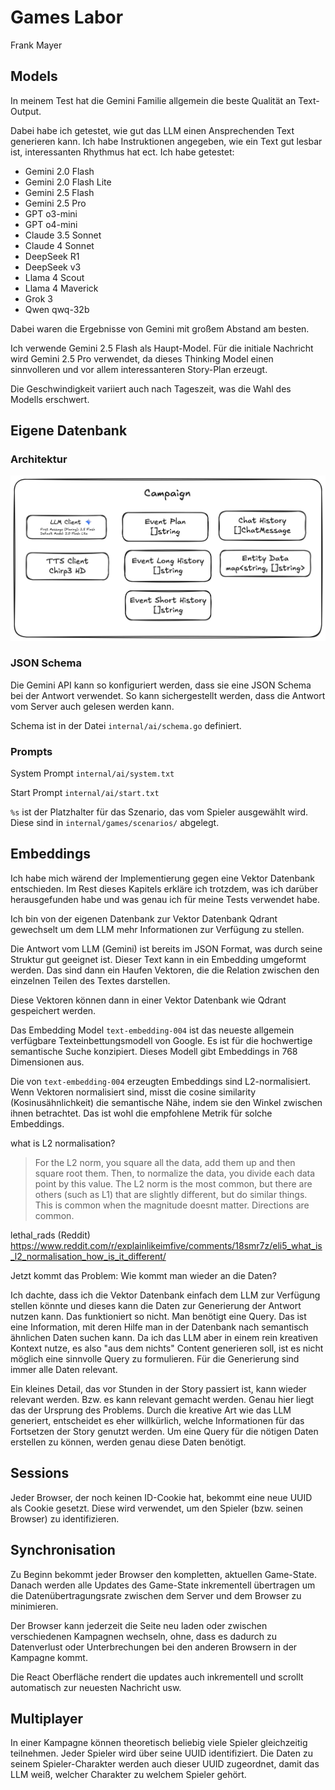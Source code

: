 # Games Labor

Frank Mayer

## Models

In meinem Test hat die Gemini Familie allgemein die beste Qualität an Text-Output.

Dabei habe ich getestet, wie gut das LLM einen Ansprechenden Text generieren kann. Ich habe Instruktionen angegeben, wie ein Text gut lesbar ist, interessanten Rhythmus hat ect.
Ich habe getestet:
- Gemini 2.0 Flash
- Gemini 2.0 Flash Lite
- Gemini 2.5 Flash
- Gemini 2.5 Pro
- GPT o3-mini
- GPT o4-mini
- Claude 3.5 Sonnet
- Claude 4 Sonnet
- DeepSeek R1
- DeepSeek v3
- Llama 4 Scout
- Llama 4 Maverick
- Grok 3
- Qwen qwq-32b

Dabei waren die Ergebnisse von Gemini mit großem Abstand am besten.

Ich verwende Gemini 2.5 Flash als Haupt-Model.
Für die initiale Nachricht wird Gemini 2.5 Pro verwendet,
da dieses Thinking Model einen sinnvolleren und vor allem interessanteren Story-Plan erzeugt.

Die Geschwindigkeit variiert auch nach Tageszeit, was die Wahl des Modells erschwert.

## Eigene Datenbank

### Architektur

![](docs/architecture.jpg)

### JSON Schema

Die Gemini API kann so konfiguriert werden, dass sie eine JSON Schema bei der Antwort verwendet.
So kann sichergestellt werden, dass die Antwort vom Server auch gelesen werden kann.

Schema ist in der Datei `internal/ai/schema.go` definiert.

### Prompts

System Prompt `internal/ai/system.txt`

Start Prompt `internal/ai/start.txt`

`%s` ist der Platzhalter für das Szenario, das vom Spieler ausgewählt wird.
Diese sind in `internal/games/scenarios/` abgelegt.

## Embeddings

Ich habe mich wärend der Implementierung gegen eine Vektor Datenbank entschieden. Im Rest dieses Kapitels erkläre ich trotzdem, was ich darüber herausgefunden habe und was genau ich für meine Tests verwendet habe.

Ich bin von der eigenen Datenbank zur Vektor Datenbank Qdrant gewechselt um dem LLM mehr Informationen zur Verfügung zu stellen.

Die Antwort vom LLM (Gemini) ist bereits im JSON Format, was durch seine Struktur gut geeignet ist.
Dieser Text kann in ein Embedding umgeformt werden.
Das sind dann ein Haufen Vektoren, die die Relation zwischen den einzelnen Teilen des Textes darstellen.

Diese Vektoren können dann in einer Vektor Datenbank wie Qdrant gespeichert werden.

Das Embedding Model `text-embedding-004` ist das neueste allgemein verfügbare Texteinbettungsmodell von Google. Es ist für die hochwertige semantische Suche konzipiert. Dieses Modell gibt Embeddings in 768 Dimensionen aus.

Die von `text-embedding-004` erzeugten Embeddings sind L2-normalisiert. Wenn Vektoren normalisiert sind, misst die cosine similarity (Kosinusähnlichkeit) die semantische Nähe, indem sie den Winkel zwischen ihnen betrachtet. Das ist wohl die empfohlene Metrik für solche Embeddings.

what is L2 normalisation?

> For the L2 norm, you square all the data, add them up and then square root them. Then, to normalize the data, you divide each data point by this value. The L2 norm is the most common, but there are others (such as L1) that are slightly different, but do similar things. This is common when the magnitude doesnt matter. Directions are common.

lethal_rads (Reddit) https://www.reddit.com/r/explainlikeimfive/comments/18smr7z/eli5_what_is_l2_normalisation_how_is_it_different/

Jetzt kommt das Problem: Wie kommt man wieder an die Daten?

Ich dachte, dass ich die Vektor Datenbank einfach dem LLM zur Verfügung stellen könnte und dieses kann die Daten zur Generierung der Antwort nutzen kann.
Das funktioniert so nicht.
Man benötigt eine Query.
Das ist eine Information, mit deren Hilfe man in der Datenbank nach semantisch ähnlichen Daten suchen kann.
Da ich das LLM aber in einem rein kreativen Kontext nutze, es also "aus dem nichts" Content generieren soll, ist es nicht möglich eine sinnvolle Query zu formulieren.
Für die Generierung sind immer alle Daten relevant.

Ein kleines Detail, das vor Stunden in der Story passiert ist, kann wieder relevant werden.
Bzw. es kann relevant gemacht werden.
Genau hier liegt das der Ursprung des Problems.
Durch die kreative Art wie das LLM generiert, entscheidet es eher willkürlich, welche Informationen für das Fortsetzen der Story genutzt werden.
Um eine Query für die nötigen Daten erstellen zu können, werden genau diese Daten benötigt.

## Sessions

Jeder Browser, der noch keinen ID-Cookie hat, bekommt eine neue UUID als Cookie gesetzt.
Diese wird verwendet, um den Spieler (bzw. seinen Browser) zu identifizieren.

## Synchronisation

Zu Beginn bekommt jeder Browser den kompletten, aktuellen Game-State.
Danach werden alle Updates des Game-State inkrementell übertragen um die Datenübertragungsrate zwischen dem Server und dem Browser zu minimieren.

Der Browser kann jederzeit die Seite neu laden oder zwischen verschiedenen Kampagnen wechseln,
ohne, dass es dadurch zu Datenverlust oder Unterbrechungen bei den anderen Browsern in der Kampagne kommt.

Die React Oberfläche rendert die updates auch inkrementell und scrollt automatisch zur neuesten Nachricht usw.

## Multiplayer

In einer Kampagne können theoretisch beliebig viele Spieler gleichzeitig teilnehmen.
Jeder Spieler wird über seine UUID identifiziert.
Die Daten zu seinem Spieler-Charakter werden auch dieser UUID zugeordnet, damit das LLM weiß, welcher Charakter zu welchem Spieler gehört.
